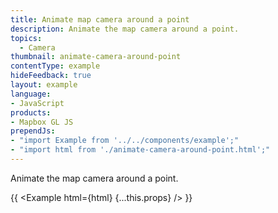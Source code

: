```yaml
---
title: Animate map camera around a point
description: Animate the map camera around a point.
topics:
  - Camera
thumbnail: animate-camera-around-point
contentType: example
hideFeedback: true
layout: example
language:
- JavaScript
products:
- Mapbox GL JS
prependJs:
- "import Example from '../../components/example';"
- "import html from './animate-camera-around-point.html';"
---
```


Animate the map camera around a point.

{{ <Example html={html} {...this.props} /> }}
